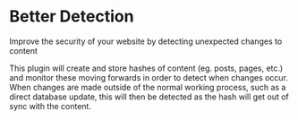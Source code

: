 # Better Detection
Improve the security of your website by detecting unexpected changes to content

This plugin will create and store hashes of content (eg. posts, pages, etc.) and monitor these moving forwards in order to detect when changes occur.  When changes are made outside of the normal working process, such as a direct database update, this will then be detected as the hash will get out of sync with the content.
